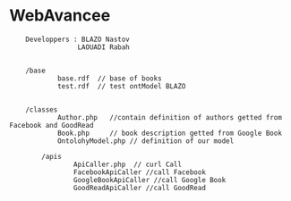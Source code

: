 WebAvancee
==========
        Developpers : BLAZO Nastov
                     LAOUADI Rabah


        /base
                base.rdf  // base of books
                test.rdf  // test ontModel BLAZO

        
        /classes
                Author.php   //contain definition of authors getted from Facebook and GoodRead
                Book.php     // book description getted from Google Book
                OntolohyModel.php // definition of our model

            /apis
                    ApiCaller.php  // curl Call
                    FacebookApiCaller //call Facebook
                    GoogleBookApiCaller //call Google Book
                    GoodReadApiCaller //call GoodRead
